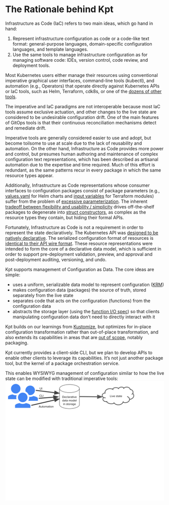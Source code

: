 # The Rationale behind Kpt

Infrastructure as Code (IaC) refers to two main ideas, which go hand in hand:
1. Represent infrastructure configuration as code or a code-like text format: general-purpose languages, domain-specific configuration languages, and template languages.
2. Use the same tools to manage infrastructure configuration as for managing software code: IDEs, version control, code review, and deployment tools.

Most Kubernetes users either manage their resources using conventional imperative graphical user interfaces, command-line tools (kubectl), and automation (e.g., Operators) that operate directly against Kubernetes APIs or IaC tools, such as Helm, Terraform, cdk8s, or one of the [dozens of other tools](https://docs.google.com/spreadsheets/d/1FCgqz1Ci7_VCz_wdh8vBitZ3giBtac_H8SBw4uxnrsE/edit#gid=0). 

The imperative and IaC paradigms are not interoperable because most IaC tools assume exclusive actuation, and other changes to the live state are considered to be undesirable configuration drift. One of the main features of GitOps tools is that their continuous reconciliation mechanisms detect and remediate drift.

Imperative tools are generally considered easier to use and adopt, but become toilsome to use at scale due to the lack of reusability and automation. On the other hand, Infrastructure as Code provides more power and control, but presumes human authoring and maintenance of complex configuration text representations, which has been described as artisanal automation due to the expertise and time required. Much of this effort is redundant, as the same patterns recur in every package in which the same resource types appear.

Additionally, Infrastructure as Code representations whose consumer interfaces to configuration packages consist of package parameters (e.g., [values.yaml](https://helm.sh/docs/chart_template_guide/values_files/) for Helm charts and [input variables](https://github.com/terraform-google-modules/terraform-google-kubernetes-engine#inputs) for Terraform modules) suffer from the problem of [excessive parameterization](https://github.com/kubernetes/design-proposals-archive/blob/main/architecture/declarative-application-management.md#parameterization-pitfalls). The inherent [tradeoff between flexibility and usability / simplicity](https://en.wikipedia.org/wiki/Flexibility%E2%80%93usability_tradeoff) drives off-the-shelf packages to degenerate into [struct constructors](https://docs.google.com/presentation/d/1w4fkDNcYjvxie4GRqYuoE1oLTybsZk1anLjirN1aVnc/edit?ts=5fc7e108&pli=1#slide=id.gaeddea60e5_1_173), as complex as the resource types they contain, but hiding their formal APIs.

Fortunately, Infrastructure as Code is not a requirement in order to represent the state declaratively. The Kubernetes API was [designed to be natively declarative](https://github.com/kubernetes/design-proposals-archive/blob/main/architecture/resource-management.md#declarative-configuration). The serialized configuration format of resources is [identical to their API wire format](https://github.com/kubernetes/design-proposals-archive/blob/main/architecture/declarative-application-management.md#configuration-using-rest-api-resource-specifications). These resource representations were intended to form the core of a declarative data model, which is sufficient in order to support pre-deployment validation, preview, and approval and post-deployment auditing, versioning, and undo. 

Kpt supports management of Configuration as Data. The core ideas are simple:
* uses a uniform, serializable data model to represent configuration ([KRM](https://github.com/kubernetes/design-proposals-archive/blob/main/architecture/resource-management.md))
* makes configuration data (packages) the source of truth, stored separately from the live state 
* separates code that acts on the configuration (functions) from the configuration data
* abstracts the storage layer (using the [function I/O spec](https://github.com/kubernetes-sigs/kustomize/blob/master/cmd/config/docs/api-conventions/functions-spec.md)) so that clients manipulating configuration data don’t need to directly interact with it

Kpt builds on our learnings from [Kustomize](https://kubernetes-sigs.github.io/kustomize/), but optimizes for in-place configuration transformation rather than out-of-place transformation, and also extends its capabilities in areas that are [out of scope](https://github.com/kubernetes/design-proposals-archive/blob/main/architecture/scope.md#examples-of-projects-and-areas-not-in-scope), notably packaging.

Kpt currently provides a client-side CLI, but we plan to develop APIs to enable other clients to leverage its capabilities. It’s not just another package tool, but the kernel of a package orchestration service.

This enables WYSIWYG management of configuration similar to how the live state can be modified with traditional imperative tools:
<img src="./wysiwyg.svg">

